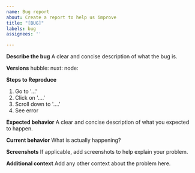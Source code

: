 ```yaml
---
name: Bug report
about: Create a report to help us improve
title: "[BUG]"
labels: bug
assignees: ''

---
```


**Describe the bug**
A clear and concise description of what the bug is.

**Versions**
hubble:
nuxt:
node:

**Steps to Reproduce**
1. Go to '...'
2. Click on '....'
3. Scroll down to '....'
4. See error

**Expected behavior**
A clear and concise description of what you expected to happen.

**Current behavior**
What is actually happening?

**Screenshots**
If applicable, add screenshots to help explain your problem.

**Additional context**
Add any other context about the problem here.
